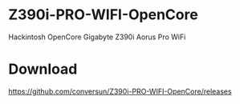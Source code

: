 # Z390i-PRO-WIFI-OpenCore
Hackintosh OpenCore Gigabyte Z390i Aorus Pro WiFi 

# Download

https://github.com/conversun/Z390i-PRO-WIFI-OpenCore/releases
